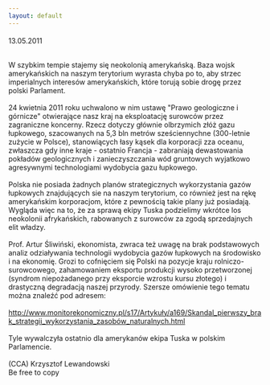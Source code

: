 ```yaml
---
layout: default
---
```


<!--72--><p style="margin: 0px 0px 18px; font-size: 18px; font-family: Helvetica;">
13.05.2011<div><br></div><div>W szybkim tempie stajemy się neokolonią amerykańską. Baza wojsk amerykańskich na naszym terytorium wyrasta chyba po to, aby strzec imperialnych interesów amerykańskich, które torują sobie drogę przez polski Parlament.</div><div><br></div><div>24 kwietnia 2011 roku uchwalono w nim ustawę "Prawo geologiczne i górnicze" otwierające nasz kraj na eksploatację surowców przez zagraniczne koncerny. Rzecz dotyczy głównie olbrzymich złóż gazu łupkowego, szacowanych na 5,3 bln metrów sześciennychne (300-letnie zużycie w Polsce), stanowiących łasy kąsek dla korporacji zza oceanu, zwłaszcza gdy inne kraje - ostatnio Francja - zabraniają dewastowania pokładów geologicznych i zanieczyszczania wód gruntowych wyjatkowo agresywnymi technologiami wydobycia gazu łupkowego.</div><div><br></div><div>Polska nie posiada żadnych planów strategicznych wykorzystania gazów łupkowych znajdujących sie na naszym terytorium, co również jest na rękę amerykańskim korporacjom, które z pewnością takie plany już posiadają. Wygląda więc na to, że za sprawą ekipy Tuska podzielimy wkrótce los neokolonii afrykańskich, rabowanych z surowców za zgodą sprzedajnych elit władzy.</div><div><br></div><div>Prof. Artur Śliwiński, ekonomista, zwraca też uwagę na brak podstawowych analiz odziaływania technologii wydobycia gazów łupkowych na środowisko i na ekonomię. Grozi to cofnięciem się Polski na pozycje kraju rolniczo-surowcowego, zahamowaniem eksportu produkcji wysoko przetworzonej (syndrom niepożadanego przy eksporcie wzrostu kursu złotego) i drastyczną degradacją naszej przyrody. Szersze omówienie tego tematu można znaleźć pod adresem:</div><div><br></div><div><a href="http://www.monitorekonomiczny.pl/s17/Artykuły/a169/Skandal_pierwszy_brak_strategii_wykorzystania_zasobów_naturalnych.html" title="artykuł prof. Artura Śliwińskiego" target="">http://www.monitorekonomiczny.pl/s17/Artykuły/a169/Skandal_pierwszy_brak_strategii_wykorzystania_zasobów_naturalnych.html</a><br></div><div><br></div><div>Tyle wywalczyła ostatnio dla amerykanów ekipa Tuska w polskim Parlamencie.</div><div><br></div><div>(CCA) Krzysztof Lewandowski</div><div>Be free to copy</div><div><br></div><div><br></div></p>
